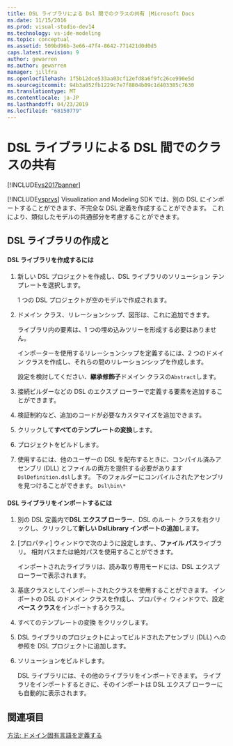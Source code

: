 ```yaml
---
title: DSL ライブラリによる Dsl 間でのクラスの共有 |Microsoft Docs
ms.date: 11/15/2016
ms.prod: visual-studio-dev14
ms.technology: vs-ide-modeling
ms.topic: conceptual
ms.assetid: 509bd96b-3e66-47f4-8642-771421d0d0d5
caps.latest.revision: 9
author: gewarren
ms.author: gewarren
manager: jillfra
ms.openlocfilehash: 1f5b12dce533aa03cf12efd8a6f9fc26ce990e5d
ms.sourcegitcommit: 94b3a052fb1229c7e7f8804b09c1d403385c7630
ms.translationtype: MT
ms.contentlocale: ja-JP
ms.lasthandoff: 04/23/2019
ms.locfileid: "68150779"
---
```

# <a name="sharing-classes-between-dsls-by-using-a-dsl-library"></a>DSL ライブラリによる DSL 間でのクラスの共有
[!INCLUDE[vs2017banner](../includes/vs2017banner.md)]

[!INCLUDE[vsprvs](../includes/vsprvs-md.md)] Visualization and Modeling SDK では、別の DSL にインポートすることができます、不完全な DSL 定義を作成することができます。 これにより、類似したモデルの共通部分を考慮することができます。  
  
## <a name="creating-and-using-dsl-libraries"></a>DSL ライブラリの作成と  
  
#### <a name="to-create-a-dsl-library"></a>DSL ライブラリを作成するには  
  
1. 新しい DSL プロジェクトを作成し、DSL ライブラリのソリューション テンプレートを選択します。  
  
     1 つの DSL プロジェクトが空のモデルで作成されます。  
  
2. ドメイン クラス、リレーションシップ、図形は、これに追加できます。  
  
     ライブラリ内の要素は、1 つの埋め込みツリーを形成する必要はありません。  
  
     インポーターを使用するリレーションシップを定義するには、2 つのドメイン クラスを作成し、それらの間のリレーションシップを作成します。  
  
     設定を検討してください、**継承修飾子**ドメイン クラスの`Abstract`します。  
  
3. 接続ビルダーなどの DSL のエクスプ ローラーで定義する要素を追加することができます。  
  
4. 検証制約など、追加のコードが必要なカスタマイズを追加できます。  
  
5. クリックして**すべてのテンプレートの変換**します。  
  
6. プロジェクトをビルドします。  
  
7. 使用するには、他のユーザーの DSL を配布するときに、コンパイル済みアセンブリ (DLL) とファイルの両方を提供する必要があります`DslDefinition.dsl`します。 下のフォルダーにコンパイルされたアセンブリを見つけることができます。 `Dsl\bin\*`  
  
#### <a name="to-import-a-dsl-library"></a>DSL ライブラリをインポートするには  
  
1. 別の DSL 定義内で**DSL エクスプ ローラー**、DSL のルート クラスを右クリックし、クリックして**新しい DslLibrary インポートの追加**します。  
  
2. [プロパティ] ウィンドウで次のように設定します。、**ファイル パス**ライブラリ。 相対パスまたは絶対パスを使用することができます。  
  
    インポートされたライブラリは、読み取り専用モードには、DSL エクスプ ローラーで表示されます。  
  
3. 基底クラスとしてインポートされたクラスを使用することができます。 インポートの DSL のドメイン クラスを作成し、プロパティ ウィンドウで、設定**ベース クラス**をインポートするクラス。  
  
4. すべてのテンプレートの変換 をクリックします。  
  
5. DSL ライブラリのプロジェクトによってビルドされたアセンブリ (DLL) への参照を DSL プロジェクトに追加します。  
  
6. ソリューションをビルドします。  
  
   DSL ライブラリには、その他のライブラリをインポートできます。 ライブラリをインポートするときに、そのインポートは DSL エクスプ ローラーにも自動的に表示されます。  
  
## <a name="see-also"></a>関連項目  
 [方法: ドメイン固有言語を定義する](../modeling/how-to-define-a-domain-specific-language.md)
